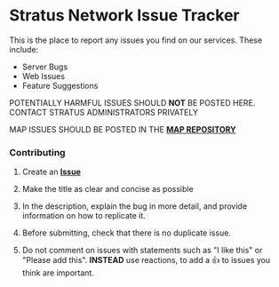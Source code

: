 # Stratus Network Issue Tracker

This is the place to report any issues you find on our services. These include:
- Server Bugs
- Web Issues
- Feature Suggestions

POTENTIALLY HARMFUL ISSUES SHOULD **NOT** BE POSTED HERE. CONTACT STRATUS ADMINISTRATORS PRIVATELY

MAP ISSUES SHOULD BE POSTED IN THE **[MAP REPOSITORY](https://github.com/StratusNetwork/Map-Rotations/issues)**

### Contributing
1. Create an **[Issue](https://github.com/StratusNetwork/Issues/issues)**
2. Make the title as clear and concise as possible
3. In the description, explain the bug in more detail, and provide information on how to replicate it.

4. Before submitting, check that there is no duplicate issue.
5. Do not comment on issues with statements such as "I like this" or "Please add this". **INSTEAD** use reactions, to add a 👍 to issues you think are important.
